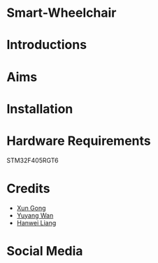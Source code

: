 # Smart-Wheelchair 
# Introductions
# Aims
# Installation
#
#
# Hardware Requirements
STM32F405RGT6
# Credits
* [Xun Gong](https://github.com/gongsmith)  
* [Yuyang Wan](https://github.com/jkZoidberg)  
* [Hanwei Liang](https://github.com/BrippoLiang)
# Social Media

